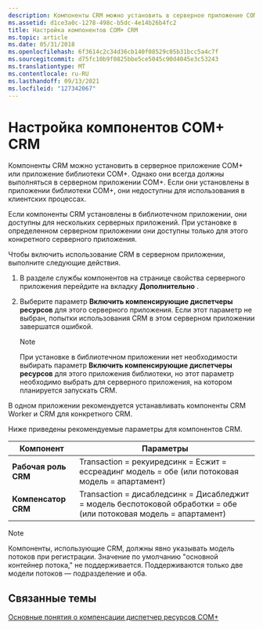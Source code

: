 ```yaml
---
description: Компоненты CRM можно установить в серверное приложение COM+ или приложение библиотеки COM+.
ms.assetid: d1ce3a0c-1278-498c-b5dc-4e14b26b4fc2
title: Настройка компонентов COM+ CRM
ms.topic: article
ms.date: 05/31/2018
ms.openlocfilehash: 6f3614c2c34d36cb140f08529c05b31bcc5a4c7f
ms.sourcegitcommit: d75fc10b9f0825bbe5ce5045c90d4045e3c53243
ms.translationtype: MT
ms.contentlocale: ru-RU
ms.lasthandoff: 09/13/2021
ms.locfileid: "127342067"
---
```

# <a name="configuring-com-crm-components"></a>Настройка компонентов COM+ CRM

Компоненты CRM можно установить в серверное приложение COM+ или приложение библиотеки COM+. Однако они всегда должны выполняться в серверном приложении COM+. Если они установлены в приложении библиотеки COM+, они недоступны для использования в клиентских процессах.

Если компоненты CRM установлены в библиотечном приложении, они доступны для нескольких серверных приложений. При установке в определенном серверном приложении они доступны только для этого конкретного серверного приложения.

Чтобы включить использование CRM в серверном приложении, выполните следующие действия.

1.  В разделе службы компонентов на странице свойства серверного приложения перейдите на вкладку **Дополнительно** .

2.  Выберите параметр **Включить компенсирующие диспетчеры ресурсов** для этого серверного приложения. Если этот параметр не выбран, попытки использования CRM в этом серверном приложении завершатся ошибкой.

    > [!Note]  
    > При установке в библиотечном приложении нет необходимости выбирать параметр **Включить компенсирующие диспетчеры ресурсов** для этого приложения библиотеки, но этот параметр необходимо выбрать для серверного приложения, на котором планируется запускать CRM.

     

В одном приложении рекомендуется устанавливать компоненты CRM Worker и CRM для конкретного CRM.

Ниже приведены рекомендуемые параметры для компонентов CRM.



| Компонент           | Параметры                                                                                             |
|---------------------|------------------------------------------------------------------------------------------------------|
| **Рабочая роль CRM**      | Transaction = рекуиредсинк = Есжит = ессреадинг модель = обе (или потоковая модель = апартамент)     |
| **Компенсатор CRM** | Transaction = дисабледсинк = Дисабледжит = модель беспотоковой обработки = обе (или потоковая модель = апартамент) |



 

> [!Note]  
> Компоненты, использующие CRM, должны явно указывать модель потоков при регистрации. Значение по умолчанию "основной контейнер потока," не поддерживается. Поддерживаются только две модели потоков — подразделение и оба.

 

## <a name="related-topics"></a>Связанные темы

<dl> <dt>

[Основные понятия о компенсации диспетчер ресурсов COM+](com--compensating-resource-manager-concepts.md)
</dt> </dl>

 

 




